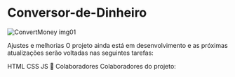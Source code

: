# Conversor-de-Dinheiro
![ConvertMoney img01](https://user-images.githubusercontent.com/125104454/234982137-4adeb85f-fa93-41c4-9955-ba7852b3a094.png)


Ajustes e melhorias
O projeto ainda está em desenvolvimento e as próximas atualizações serão voltadas nas seguintes tarefas:

 HTML
 CSS
 JS
🤝 Colaboradores
Colaboradores do projeto:
